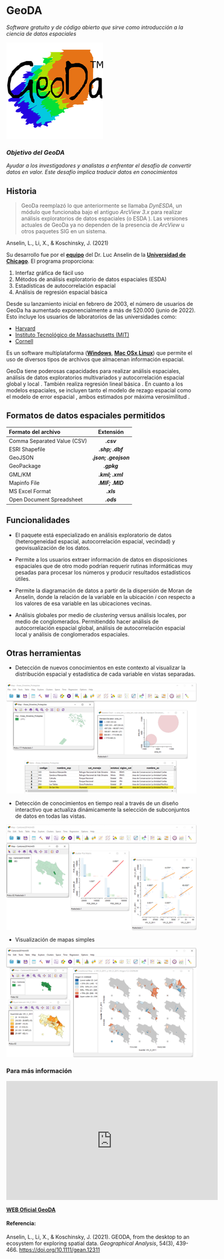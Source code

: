 # GeoDA
*Software gratuito y de código abierto que sirve como introducción a la ciencia de datos espaciales*

![](GeoDA.png)

### *Objetivo del GeoDA*

*Ayudar a los investigadores y analistas a enfrentar el desafío de convertir datos en valor. Este desafío implica traducir datos en conocimientos*

## Historia
>GeoDa reemplazó lo que anteriormente se llamaba *DynESDA*, un módulo que funcionaba bajo el antiguo *ArcView 3.x* para realizar análisis exploratorios de datos espaciales (o ESDA ). Las versiones actuales de GeoDa ya no dependen de la presencia de *ArcView* u otros paquetes SIG en un sistema.

Anselin, L., Li, X., & Koschinsky, J. (2021)


Su desarrollo fue por el [**equipo**](https://spatial.uchicago.edu/directories/full/team) del Dr. Luc Anselin de la [**Universidad de Chicago**](https://www.uchicago.edu/). El programa proporciona:

1.  Interfaz gráfica de fácil uso
2.  Métodos de análisis exploratorio de datos espaciales (ESDA)
3.  Estadísticas de autocorrelación espacial
4.  Análisis de regresión espacial básica   


Desde su lanzamiento inicial en febrero de 2003, el número de usuarios de GeoDa ha aumentado exponencialmente a más de 520.000 (junio de 2022). Esto incluye los usuarios de laboratorios de las universidades como:
-    [Harvard](https://www.harvard.edu/)
-    [Instituto Tecnológico de Massachusetts (MIT)](https://www.mit.edu/)
-    [Cornell](https://www.cornell.edu/)

Es un software multiplataforma ([**Windows**](http://geodacenter.github.io/download_windows.html), [**Mac OSx**](http://geodacenter.github.io/download_mac.html),[**Linux**](http://geodacenter.github.io/download_linux.html)) que permite el uso de diversos tipos de archivos que almacenan información espacial.

GeoDa tiene poderosas capacidades para realizar análisis espaciales, análisis de datos exploratorios multivariados y autocorrelación espacial global y local . También realiza regresión lineal básica . En cuanto a los modelos espaciales, se incluyen tanto el modelo de rezago espacial como el modelo de error espacial , ambos estimados por máxima verosimilitud .


## Formatos de datos espaciales permitidos 

| Formato del archivo | Extensión |
| :--- | :---: |
| Comma Separated Value (CSV) | ***.csv*** |
| ESRI Shapefile | ***.shp; .dbf*** |
| GeoJSON | ***.json; .geojson*** |
| GeoPackage | ***.gpkg*** |
| GML/KM | ***.kml; .xml*** |
| Mapinfo File | ***.MIF; .MID*** |
| MS Excel Format | ***.xls*** |
| Open Document Spreadsheet | ***.ods*** |

## Funcionalidades

-   El paquete está especializado en análisis exploratorio de datos (heterogeneidad espacial, autocorrelación espacial, vecindad) y geovisualización de los datos.

-   Permite a los usuarios extraer información de datos en disposiciones espaciales que de otro modo podrían requerir rutinas informáticas muy pesadas para procesar los números y producir resultados estadísticos útiles.

-   Permite la diagramación de datos a partir de la dispersión de Moran de Anselin, donde la relación de la variable en la ubicación *i* con respecto a los valores de esa variable en las ubicaciones vecinas.

-   Análisis globales por medio de *clustering* versus análisis locales, por medio de conglomerados. Permitienddo hacer análisis de autocorrelación espacial global, análisis de autocorrelación espacial local y análisis de conglomerados espaciales. 



## Otras herramientas

- Detección de nuevos conocimientos en este contexto al visualizar la distribución espacial y estadística de cada variable en vistas separadas. 

![](Ejemplo1.png)

- Detección de conocimientos en tiempo real a través de un diseño interactivo que actualiza dinámicamente la selección de subconjuntos de datos en todas las vistas.

![](Ejemplo2.png)

-   Visualización de mapas simples

![](Ejemplo3.png)


### Para más información



<iframe width="560" height="315" src="https://www.youtube-nocookie.com/embed/--8vhhmpgdM?si=-weTMHncsPfvAy6f" title="YouTube video player" frameborder="0" allow="accelerometer; autoplay; clipboard-write; encrypted-media; gyroscope; picture-in-picture; web-share" allowfullscreen></iframe>



[**WEB Oficial GeoDA**](http://geodacenter.github.io/)


#### Referencia:

Anselin, L., Li, X., & Koschinsky, J. (2021). GEODA, from the desktop to an ecosystem for exploring spatial data. *Geographical Analysis*, 54(3), 439-466. https://doi.org/10.1111/gean.12311